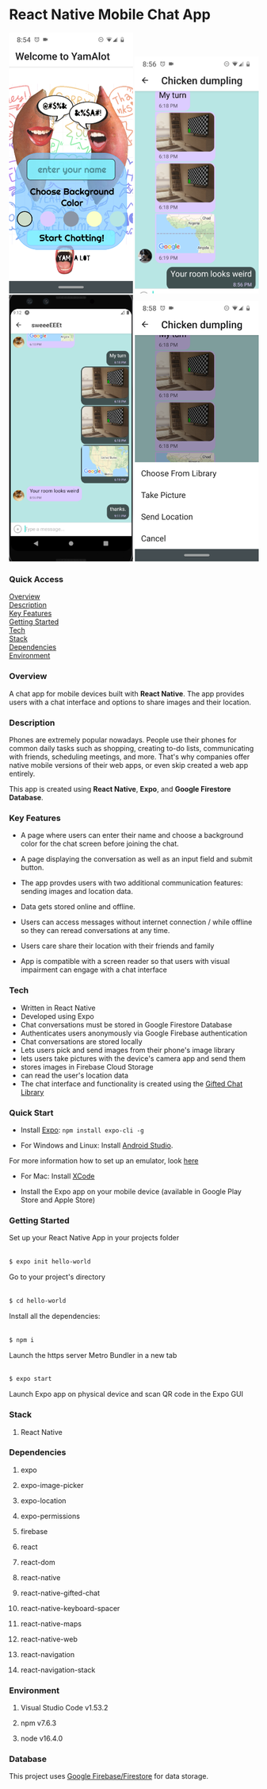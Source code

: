 # React Native Mobile Chat App

<img src = 'imgs/HomeScreen.png' width = '250'>
<img src = 'imgs/s1.png' width = '250'>
<img src = 'imgs/s2.png' width = '250'>
<img src = 'imgs/s3.png' width = '250'>

### Quick Access

[Overview](#overview) <br/>
[Description](#description) <br/>
[Key Features](#features) <br/>
[Getting Started](#gettingStarted) <br/>
[Tech](#tech) <br/>
[Stack](#stack) <br/>
[Dependencies](#dependencies) <br/>
[Environment](#Environment) <br/>

<h3 id = "overview">Overview</h3>

A chat app for mobile devices built with **React Native**. The app provides users with a chat interface and options to share images and their location.

<h3 id = "description">Description</h3>

Phones are extremely popular nowadays. People use their phones for common daily tasks such as shopping, creating to-do lists, communicating with friends, scheduling meetings, and more. That's why companies offer native mobile versions of their web apps, or even skip created a web app entirely.

This app is created using **React Native**, **Expo**, and **Google Firestore Database**.

<h3 id = "features">Key Features</h3>

* A page where users can enter their name and choose a background color for the chat screen before joining the chat.
* A page displaying the conversation as well as an input field and submit button.
* The app provdes users with two additional communication features: sending images and location data.
* Data gets stored online and offline.

* Users can access messages without internet connection / while offline so they can reread conversations at any time.
* Users care share their location with their friends and family
* App is compatible with a screen reader so that users with visual impairment can engage with a chat interface 

<h3 id = "tech">Tech</h3>

* Written in React Native 
* Developed using Expo
* Chat conversations must be stored in Google Firestore Database
* Authenticates users anonymously via Google Firebase authentication
* Chat conversations are stored locally
* Lets users pick and send images from their phone's image library
* lets users take pictures with the device's camera app and send them
* stores images in Firebase Cloud Storage
* can read the user's location data
* The chat interface and functionality is created using the [Gifted Chat Library](https://github.com/FaridSafi/react-native-gifted-chat)

### Quick Start

- Install [Expo](https://expo.io/): `npm install expo-cli -g`

- For Windows and Linux: Install [Android Studio](https://developer.android.com/studio).<br>

For more information how to set up an emulator, look [here](https://docs.expo.io/versions/latest/workflow/android-studio-emulator/)

- For Mac: Install [XCode](https://developer.apple.com/xcode/)

- Install the Expo app on your mobile device (available in Google Play Store and Apple Store)

<h3 id = "gettingStarted"> Getting Started</h3>

Set up your React Native App in your projects folder

```sh

$ expo init hello-world

```
Go to your project's directory

```sh

$ cd hello-world

```
Install all the dependencies:

```sh

$ npm i

```
Launch the https server Metro Bundler in a new tab
```sh

$ expo start

```
Launch Expo app on physical device and scan QR code in the Expo GUI

<h3 id = "stack"> Stack </h3>

1. React Native


<h3 id = "dependencies"> Dependencies </h3>

1. expo

2. expo-image-picker

3. expo-location

4. expo-permissions

5. firebase

6. react

7. react-dom

8. react-native

9. react-native-gifted-chat

10. react-native-keyboard-spacer

11. react-native-maps

12. react-native-web

13. react-navigation

14. react-navigation-stack

<h3 id = "environment"> Environment</h3>

1. Visual Studio Code v1.53.2

2. npm v7.6.3

3. node v16.4.0

<h3>Database</h3>

This project uses [Google Firebase/Firestore](https://firebase.google.com/products/storage/) for data storage.